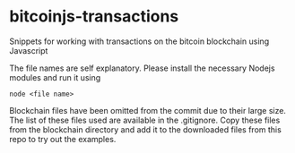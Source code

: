 # bitcoinjs-transactions
Snippets for working with transactions on the bitcoin blockchain using Javascript

The file names are self explanatory. Please install the necessary Nodejs modules and run it using

```
node <file name>
```

Blockchain files have been omitted from the commit due to their large size. The list of these files used are available in the .gitignore. 
Copy these files from the blockchain directory and add it to the downloaded files from this repo to try out the examples.
